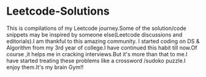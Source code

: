 
# Leetcode-Solutions

This is compilations of my Leetcode journey.Some of the solution/code snippets may be inspired by someone else(Leetcode discussions and editorials).I am thankful to this amazing community.
I started coding on DS & Algorithm from my 3rd year of college.I have continued this habit till now.Of course ,it helps me in cracking interviews.But it's more than that to me.I have started treating these problems like a crossword /sudoko puzzle.I enjoy them.It's my brain Gym!! 
